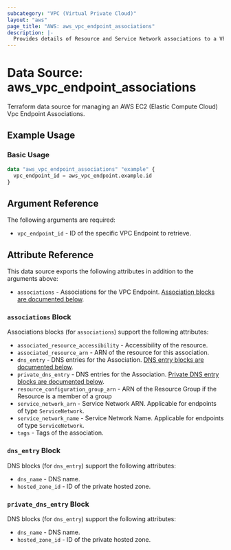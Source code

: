 ```yaml
---
subcategory: "VPC (Virtual Private Cloud)"
layout: "aws"
page_title: "AWS: aws_vpc_endpoint_associations"
description: |-
  Provides details of Resource and Service Network associations to a VPC Endpoint.
---
```


# Data Source: aws_vpc_endpoint_associations

Terraform data source for managing an AWS EC2 (Elastic Compute Cloud) Vpc Endpoint Associations.

## Example Usage

### Basic Usage

```terraform
data "aws_vpc_endpoint_associations" "example" {
  vpc_endpoint_id = aws_vpc_endpoint.example.id
}
```

## Argument Reference

The following arguments are required:

* `vpc_endpoint_id` - ID of the specific VPC Endpoint to retrieve.

## Attribute Reference

This data source exports the following attributes in addition to the arguments above:

* `associations` - Associations for the VPC Endpoint. [Association blocks are documented below](#associations-block).

### `associations` Block

Associations blocks (for `associations`) support the following attributes:

* `associated_resource_accessibility` - Accessibility of the resource.
* `associated_resource_arn` - ARN of the resource for this association.
* `dns_entry` - DNS entries for the Association. [DNS entry blocks are documented below](#dns_entry-block).
* `private_dns_entry` - DNS entries for the Association. [Private DNS entry blocks are documented below](#private_dns_entry-block).
* `resource_configuration_group_arn` - ARN of the Resource Group if the Resource is a member of a group
* `service_network_arn` - Service Network ARN. Applicable for endpoints of type `ServiceNetwork`.
* `service_network_name` - Service Network Name. Applicable for endpoints of type `ServiceNetwork`.
* `tags` - Tags of the association.

### `dns_entry` Block

DNS blocks (for `dns_entry`) support the following attributes:

* `dns_name` - DNS name.
* `hosted_zone_id` - ID of the private hosted zone.

### `private_dns_entry` Block

DNS blocks (for `dns_entry`) support the following attributes:

* `dns_name` - DNS name.
* `hosted_zone_id` - ID of the private hosted zone.
